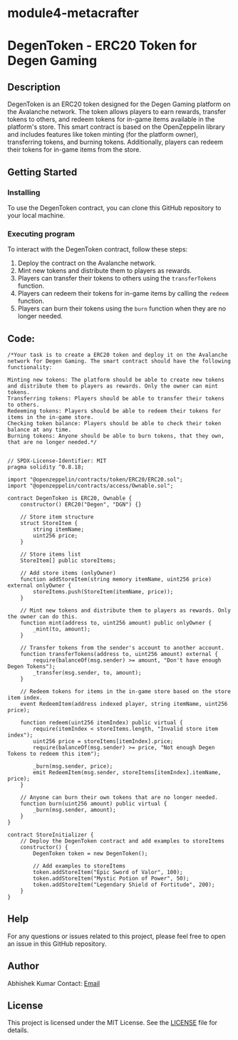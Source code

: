 # module4-metacrafter
# DegenToken - ERC20 Token for Degen Gaming

## Description

DegenToken is an ERC20 token designed for the Degen Gaming platform on the Avalanche network. The token allows players to earn rewards, transfer tokens to others, and redeem tokens for in-game items available in the platform's store. This smart contract is based on the OpenZeppelin library and includes features like token minting (for the platform owner), transferring tokens, and burning tokens. Additionally, players can redeem their tokens for in-game items from the store.

## Getting Started

### Installing

To use the DegenToken contract, you can clone this GitHub repository to your local machine.

### Executing program

To interact with the DegenToken contract, follow these steps:

1. Deploy the contract on the Avalanche network.
2. Mint new tokens and distribute them to players as rewards.
3. Players can transfer their tokens to others using the `transferTokens` function.
4. Players can redeem their tokens for in-game items by calling the `redeem` function.
5. Players can burn their tokens using the `burn` function when they are no longer needed.

## Code: 
```
/*Your task is to create a ERC20 token and deploy it on the Avalanche network for Degen Gaming. The smart contract should have the following functionality:

Minting new tokens: The platform should be able to create new tokens and distribute them to players as rewards. Only the owner can mint tokens.
Transferring tokens: Players should be able to transfer their tokens to others.
Redeeming tokens: Players should be able to redeem their tokens for items in the in-game store.
Checking token balance: Players should be able to check their token balance at any time.
Burning tokens: Anyone should be able to burn tokens, that they own, that are no longer needed.*/


// SPDX-License-Identifier: MIT
pragma solidity ^0.8.18;

import "@openzeppelin/contracts/token/ERC20/ERC20.sol";
import "@openzeppelin/contracts/access/Ownable.sol";

contract DegenToken is ERC20, Ownable {
    constructor() ERC20("Degen", "DGN") {}

    // Store item structure
    struct StoreItem {
        string itemName;
        uint256 price;
    }

    // Store items list
    StoreItem[] public storeItems;

    // Add store items (onlyOwner)
    function addStoreItem(string memory itemName, uint256 price) external onlyOwner {
        storeItems.push(StoreItem(itemName, price));
    }

    // Mint new tokens and distribute them to players as rewards. Only the owner can do this.
    function mint(address to, uint256 amount) public onlyOwner {
        _mint(to, amount);
    }

    // Transfer tokens from the sender's account to another account.
    function transferTokens(address to, uint256 amount) external {
        require(balanceOf(msg.sender) >= amount, "Don't have enough Degen Tokens");
        _transfer(msg.sender, to, amount);
    }

    // Redeem tokens for items in the in-game store based on the store item index.
    event RedeemItem(address indexed player, string itemName, uint256 price);

    function redeem(uint256 itemIndex) public virtual {
        require(itemIndex < storeItems.length, "Invalid store item index");
        uint256 price = storeItems[itemIndex].price;
        require(balanceOf(msg.sender) >= price, "Not enough Degen Tokens to redeem this item");

        _burn(msg.sender, price);
        emit RedeemItem(msg.sender, storeItems[itemIndex].itemName, price);
    }

    // Anyone can burn their own tokens that are no longer needed.
    function burn(uint256 amount) public virtual {
        _burn(msg.sender, amount);
    }
}

contract StoreInitializer {
    // Deploy the DegenToken contract and add examples to storeItems
    constructor() {
        DegenToken token = new DegenToken();

        // Add examples to storeItems
        token.addStoreItem("Epic Sword of Valor", 100);
        token.addStoreItem("Mystic Potion of Power", 50);
        token.addStoreItem("Legendary Shield of Fortitude", 200);
    }
}

```

## Help

For any questions or issues related to this project, please feel free to open an issue in this GitHub repository.

## Author

Abhishek Kumar
Contact: [Email](mailto:abhishekugadm@gmail.com)

## License

This project is licensed under the MIT License. See the [LICENSE](LICENSE) file for details.

